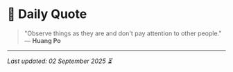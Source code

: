 # 📜 Daily Quote

> "Observe things as they are and don't pay attention to other people."  
> — **Huang Po**

---

_Last updated: 02 September 2025 ⏳_
